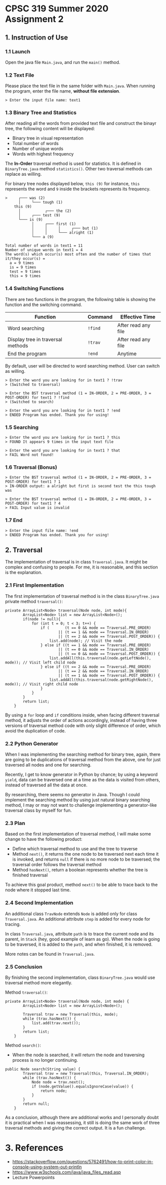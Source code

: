 
# CPSC 319 Summer 2020 Assignment 2


## 1. Instruction of Use

### 1.1 Launch
Open the java file `Main.java`, and run the `main()` method.

### 1.2 Text File
Please place the text file in the same folder with `Main.java`.
When running the program, enter the file name, **without file extension**.

```
> Enter the input file name: text1
```

### 1.3 Binary Tree and Statistics
After reading all the words from provided text file and construct the binayr tree, the following content will be displayed: 
 - Binary tree in visual representation
 - Total number of words
 - Number of unique words
 - Words with highest frequency

The **In-Order** traversal method is used for statistics. It is defined in `BinaryTree.java` method `statistics()`. Other two traversal methods can replace as willing.

For binary tree nodes displayed below, `this (9)` for instance, `this` represents the word and `9` inside the brackets represents its frequency.


```
>     ┌─── was (2)
      │     └─── tough (1) 
    this (9)
      │           ┌─── the (2)
      │     ┌─── test (9)
      └─── is (9)
            │     ┌─── first (1)
            │     │     │     ┌─── but (1)
            │     │     └─── alright (1)
            └─── a (9)

Total number of words in text1 = 11
Number of unique words in text1 = 4
The word(s) which occur(s) most often and the number of times that it/they occur(s) =
  a = 9 times
  is = 9 times
  test = 9 times
  this = 9 times
```

### 1.4 Switching Functions
There are two functions in the program, the following table is showing the function and the switching command.

|Function|Command|Effective Time|
|--|--|--|
|Word searching|`!find`|After read any file|
|Display tree in traversal methods|`!trav`|After read any file|
|End the program|`!end`|Anytime|

By default, user will be directed to word searching method. User can switch as willing.

```
> Enter the word you are looking for in text1 ? !trav
> (Switched to traversal)
```
```
> Enter the BST traversal method (1 = IN-ORDER, 2 = PRE-ORDER, 3 = POST-ORDER) for text1 ? !find
> (Switched to search)
```
```
> Enter the word you are looking for in text1 ? !end
> ENDED Program has ended. Thank you for using!
```


### 1.5 Searching
```
> Enter the word you are looking for in text1 ? this
> FOUND It appears 9 times in the input text file
```
```
> Enter the word you are looking for in text1 ? that
> FAIL Word not found!
```

### 1.6 Traversal (Bonus)
```
> Enter the BST traversal method (1 = IN-ORDER, 2 = PRE-ORDER, 3 = POST-ORDER) for text1 ? 1
> IN-ORDER output: a alright but first is second test the this tough was 
```
```
> Enter the BST traversal method (1 = IN-ORDER, 2 = PRE-ORDER, 3 = POST-ORDER) for text1 ? 4
> FAIL Input value is invalid
```

### 1.7 End
```
> Enter the input file name: !end
> ENDED Program has ended. Thank you for using!
```




## 2. Traversal

The implementation of traversal is in class `Traversal.java`. It might be complex and confusing to people. For me, it is reasonable, and this section is the explanation.

### 2.1 First Implementation
The first implementation of traversal method is in the class `BinaryTree.java` private method `traversal()`:

```
private ArrayList<Node> traversal(Node node, int mode){
        ArrayList<Node> list = new ArrayList<Node>();
        if(node != null){
            for (int t = 0; t < 3; t++) {
                if (       (t == 0 && mode == Traversal.PRE_ORDER) 
                        || (t == 1 && mode == Traversal.IN_ORDER) 
                        || (t == 2 && mode == Traversal.POST_ORDER)) {
                    list.add(node); // Visit the node
                } else if ((t == 1 && mode == Traversal.PRE_ORDER)
                        || (t == 0 && mode == Traversal.IN_ORDER)
                        || (t == 0 && mode == Traversal.POST_ORDER)) {
                    list.addAll(this.traversal(node.getLeftNode(), mode)); // Visit left child node
                } else if ((t == 2 && mode == Traversal.PRE_ORDER) 
                        || (t == 2 && mode == Traversal.IN_ORDER)
                        || (t == 1 && mode == Traversal.POST_ORDER)) {
                    list.addAll(this.traversal(node.getRightNode(), mode)); // Visit right child node
                }
            }
        }
        return list;
    }
```
By using a `for` loop and `if` conditions inside, when facing different traversal method, it adjusts the order of actions accordingly, instead of having three versions of traversal method code with only slight difference of order, which avoid the duplication of code.

### 2.2 Python Generator

When I was implementing the searching method for binary tree, again, there are going to be duplications of traversal method from the above, one for just traversed all nodes and one for searching.

Recently, I get to know generator in Python by chance; by using a keyword `yield`, data can be traversed one at a time as the data is visited from others, instead of traversed all the data at once.

By researching, there seems no generator in Java. Though I could implement the searching method by using just natural binary searching method, I may or may not want to challenge implementing a generator-like traversal class by myself for fun.

### 2.3 Plan
Based on the first implementation of traversal method, I will make some change to have the following product:
 - Define which traversal method to use and the tree to traverse
 - Method `next()`, it returns the one node to be traversed next each time it is invoked, and returns `null` if there is no more node to be traversed; the traversal order follows the traversal method
 - Method `hasNext()`, return a boolean represents whether the tree is finished traversal

To achieve this goal product, method `next()` to be able to trace back to the node where it stopped last time.

### 2.4 Second Implementation
An additional class `TravNode` extends `Node` is added only for class `Traversal.java`. An additional attribute `step` is added for every node for tracing.

In class `Traversal.java`, attribute `path` is to trace the current node and its parent, in `Stack` (hey, good example of learn as go). When the node is going to be traversed, it is added to the `path`, and when finished, it is removed.

More notes can be found in `Traversal.java`.

### 2.5 Conclusion

By finishing the second implementation, class `BinaryTree.java` would use traversal method more elegantly.

Method `traversal()`:
```
private ArrayList<Node> traversal(Node node, int mode) {
        ArrayList<Node> list = new ArrayList<Node>();

        Traversal trav = new Traversal(this, mode);
        while (trav.hasNext()) {
            list.add(trav.next());
        }
        return list;
    }
```

Method `search()`:   
 - When the node is searched, it will return the node and traversing process is no longer continuing.
```
public Node search(String value) {
        Traversal trav = new Traversal(this, Traversal.IN_ORDER);
        while (trav.hasNext()) {
            Node node = trav.next();
            if (node.getValue().equalsIgnoreCase(value)) {
                return node;
            }
        }
        return null;
    }
```

As a conclusion, although there are additional works and I personally doubt it is practical when I was reassessing, it still is doing the same work of three traversal methods and giving the correct output. It is a fun challenge.



# 3. References
 - https://stackoverflow.com/questions/5762491/how-to-print-color-in-console-using-system-out-println
 - https://www.w3schools.com/java/java_files_read.asp
 - Lecture Powerpoints
